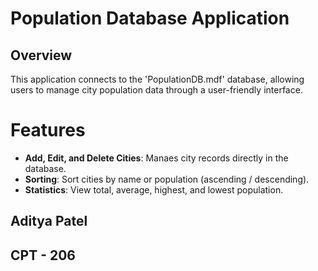 # Population Database Application

## Overview
This application connects to the 'PopulationDB.mdf' database, allowing users to manage city population data through a
user-friendly interface.

# Features
- **Add, Edit, and Delete Cities**: Manaes city records directly in the database.
- **Sorting**: Sort cities by name or population (ascending / descending).
- **Statistics**: View total, average, highest, and lowest population.

## Aditya Patel
## CPT - 206
